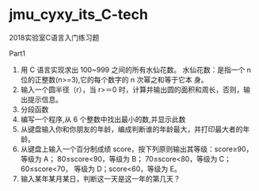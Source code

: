 # jmu_cyxy_its_C-tech
2018实验室C语言入门练习题

Part1
1. 用 C 语言实现求出 100~999 之间的所有水仙花数。 水仙花数：是指一个 n 位的正整数(n>=3),它的每个数字的 n 次幂之和等于它本 身。 
2. 输入一个圆半径（r），当 r>＝0 时，计算并输出圆的面积和周长，否则，输 出提示信息。
3. 分段函数
4. 编写一个程序,从 6 个整数中找出最小的数,并显示此数 
5. 从键盘输入你和你朋友的年龄，编成判断谁的年龄最大，并打印最大者的年 龄。 
6. 从键盘上输入一个百分制成绩 score，按下列原则输出其等级：score≥90， 等级为 A； 80≤score<90，等级为 B； 70≤score<80，等级为 C； 60≤score<70， 等级为 D；score<60，等级为 E。 
7. 输入某年某月某日，判断这一天是这一年的第几天？
